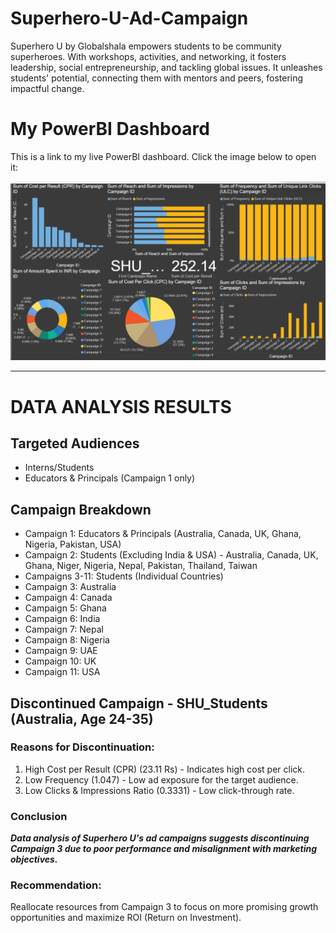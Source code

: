 # Superhero-U-Ad-Campaign
Superhero U by Globalshala empowers students to be community superheroes. With workshops, activities, and networking, it fosters leadership, social entrepreneurship, and tackling global issues. It unleashes students' potential, connecting them with mentors and peers, fostering impactful change.

# My PowerBI Dashboard

This is a link to my live PowerBI dashboard. Click the image below to open it:

[![PowerBI Dashboard](dashboard-preview.png)](https://app.powerbi.com/groups/me/reports/b43325c4-e8dd-469b-a117-05839b49664e/ReportSection?experience=power-bi)

---

# DATA ANALYSIS RESULTS

## Targeted Audiences
* Interns/Students
* Educators & Principals (Campaign 1 only)
  
## Campaign Breakdown
* Campaign 1: Educators & Principals (Australia, Canada, UK, Ghana, Nigeria, Pakistan, USA)
* Campaign 2: Students (Excluding India & USA) - Australia, Canada, UK, Ghana, Niger, Nigeria, Nepal, Pakistan, Thailand, Taiwan
* Campaigns 3-11: Students (Individual Countries)
* Campaign 3: Australia
* Campaign 4: Canada
* Campaign 5: Ghana
* Campaign 6: India
* Campaign 7: Nepal
* Campaign 8: Nigeria
* Campaign 9: UAE
* Campaign 10: UK
* Campaign 11: USA
  
## Discontinued Campaign - SHU_Students (Australia, Age 24-35)

### Reasons for Discontinuation:

1. High Cost per Result (CPR) (23.11 Rs) - Indicates high cost per click.
2. Low Frequency (1.047) - Low ad exposure for the target audience.
3. Low Clicks & Impressions Ratio (0.3331) - Low click-through rate.
   
### Conclusion
***Data analysis of Superhero U's ad campaigns suggests discontinuing Campaign 3 due to poor performance and misalignment with marketing objectives.***

### Recommendation:
Reallocate resources from Campaign 3 to focus on more promising growth opportunities and maximize ROI (Return on Investment).
